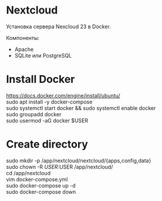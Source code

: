 # Nextcloud
Установка сервера Nexcloud 23 в Docker.

Компоненты:
- Apache
- SQLite или PostgreSQL

# Install Docker
  https://docs.docker.com/engine/install/ubuntu/  
  sudo apt install -y docker-compose  
  sudo systemctl start docker && sudo systemctl enable docker  
  sudo groupadd docker  
  sudo usermod -aG docker $USER  

# Create directory
  sudo mkdir -p /app/nextcloud/nextcloud/{apps,config,data}  
  sudo chown -R $USER:$USER /app/nextcloud/  
  cd /app/nextcloud  
  vim docker-compose.yml  
  sudo docker-compose up -d  
  sudo docker-compose down  
